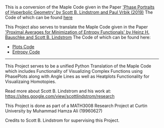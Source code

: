 This is a conversion of the Maple Code given in the Paper ['Phase Portraits of Hyperbolic Geometry' by Scott B. Lindstrom and Paul Vrbik (2019)](https://arxiv.org/abs/1903.01309)
The Code of which can be found [here](https://nova.newcastle.edu.au/vital/access/manager/Repository/uon:29853;jsessionid=841F75A945070507980F896F8D6124AE?view=null&f0=sm_creator%3A%22Lindstrom%2C+Scott%22&sort=sort_ss_title+desc)

This Project also serves to translate the Maple Code given in the Paper ['Proximal Averages for Minimization of Entropy Functionals' by Heinz H. Bauschke and Scott B. Lindstrom](https://arxiv.org/pdf/1807.08878.pdf)
The Code of which can be found here:
- [Plots Code](https://github.com/lindstromscott/Heat-Plots-for-Homotopy/tree/main)
- [Entropy Code](https://github.com/lindstromscott/Entropy-Functional-Optimization/tree/main/Proximal%20averages%20for%20minimization%20of%20entropy%20functionals)

------------------------------------

This Project serves to be a unified Python Translation of the Maple Code which includes Functionality of Visualizing Complex Functions using PhasePlots along with Angle Lines as well as Heatplots Functionality for Visualizaing Homotopies.

Read more about Scott B. Lindstrom and his work at: https://sites.google.com/view/scottlindstrom/research

This Project is done as part of a MATH3008 Research Project at Curtin University by Muhammad Hamza Ali (19960627)

Credits to Scott B. Lindstrom for supervising this Project.
